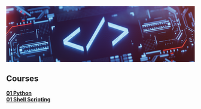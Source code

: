 <a href="https://github.com/benweston">
    <img src="./assets/banners/main-banner.png" alt="Ben Weston — Cloud & Software Engineering" width="1100" height="150" loading="lazy" />
</a>

## Courses

<div align="justify">

[**01 Python**](https://github.com/benweston/benweston/blob/main/courses/python.md#coursera)   
[**01 Shell Scripting**](https://github.com/benweston/benweston/blob/main/courses/shell-scripting.md#coursera)   

</div>

